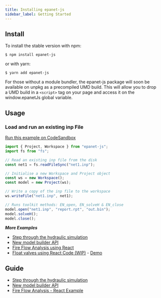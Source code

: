 ```yaml
---
title: Installing epanet-js
sidebar_label: Getting Started
---
```


## Install

To install the stable version with npm:

```
$ npm install epanet-js
```

or with yarn:

```
$ yarn add epanet-js
```

For those without a module bundler, the epanet-js package will soon be available on unpkg as a precompiled UMD build. This will allow you to drop a UMD build in a `<script>` tag on your page and access it on the window.epanetJs global variable.

## Usage

### Load and run an existing inp File

[Run this example on CodeSandbox](https://codesandbox.io/embed/musing-chandrasekhar-7tp1y?fontsize=14&hidenavigation=1&module=%2Fsrc%2Findex.js&theme=dark)

```js
import { Project, Workspace } from "epanet-js";
import fs from "fs";

// Read an existing inp file from the disk
const net1 = fs.readFileSync("net1.inp");

// Initialise a new Workspace and Project object
const ws = new Workspace();
const model = new Project(ws);

// Write a copy of the inp file to the workspace
ws.writeFile("net1.inp", net1);

// Runs toolkit methods: EN_open, EN_solveH & EN_close
model.open("net1.inp", "report.rpt", "out.bin");
model.solveH();
model.close();
```

**_More Examples_**

- [Step through the hydraulic simulation](https://github.com/modelcreate/epanet-js/wiki/Examples#step-through-the-hydraulic-simulation)
- [New model builder API](https://github.com/modelcreate/epanet-js/wiki/Examples#new-model-builder-api)
- [Fire Flow Analysis using React](https://github.com/modelcreate/epanet-js/wiki/Examples#fire-flow-analysis---react-example)
- [Float valves using React Code (WIP)](https://github.com/modelcreate/epanet-js-float-valve-example) - [Demo](https://modelcreate.github.io/epanet-js-float-valve-example/)

## Guide

- [Step through the hydraulic simulation](#step-through-the-hydraulic-simulation)
- [New model builder API](#new-model-builder-api)
- [Fire Flow Analysis - React Example](#fire-flow-analysis---react-example)
